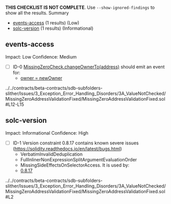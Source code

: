 **THIS CHECKLIST IS NOT COMPLETE**. Use `--show-ignored-findings` to show all the results.
Summary
 - [events-access](#events-access) (1 results) (Low)
 - [solc-version](#solc-version) (1 results) (Informational)
## events-access
Impact: Low
Confidence: Medium
 - [ ] ID-0
[MissingZeroCheck.changeOwnerTo(address)](../../contracts/beta-contracts/sdb-subfolders-slither/Issues/3_Exception_Error_Handling_Disorders/3A_ValueNotChecked/MissingZeroAddressValidationFixed/MissingZeroAddressValidationFixed.sol#L12-L15) should emit an event for: 
	- [owner = newOwner](../../contracts/beta-contracts/sdb-subfolders-slither/Issues/3_Exception_Error_Handling_Disorders/3A_ValueNotChecked/MissingZeroAddressValidationFixed/MissingZeroAddressValidationFixed.sol#L14) 

../../contracts/beta-contracts/sdb-subfolders-slither/Issues/3_Exception_Error_Handling_Disorders/3A_ValueNotChecked/MissingZeroAddressValidationFixed/MissingZeroAddressValidationFixed.sol#L12-L15


## solc-version
Impact: Informational
Confidence: High
 - [ ] ID-1
Version constraint 0.8.17 contains known severe issues (https://solidity.readthedocs.io/en/latest/bugs.html)
	- VerbatimInvalidDeduplication
	- FullInlinerNonExpressionSplitArgumentEvaluationOrder
	- MissingSideEffectsOnSelectorAccess.
It is used by:
	- [0.8.17](../../contracts/beta-contracts/sdb-subfolders-slither/Issues/3_Exception_Error_Handling_Disorders/3A_ValueNotChecked/MissingZeroAddressValidationFixed/MissingZeroAddressValidationFixed.sol#L2)

../../contracts/beta-contracts/sdb-subfolders-slither/Issues/3_Exception_Error_Handling_Disorders/3A_ValueNotChecked/MissingZeroAddressValidationFixed/MissingZeroAddressValidationFixed.sol#L2


